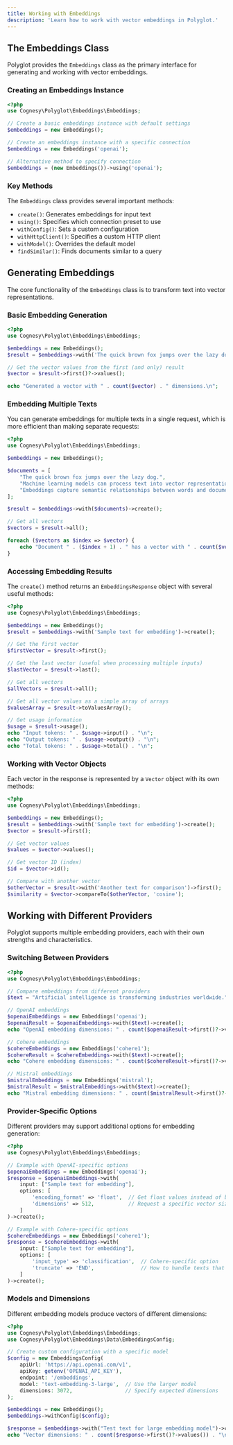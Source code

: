 ```yaml
---
title: Working with Embeddings
description: 'Learn how to work with vector embeddings in Polyglot.'
---
```



## The Embeddings Class

Polyglot provides the `Embeddings` class as the primary interface for generating and working with vector embeddings.

### Creating an Embeddings Instance

```php
<?php
use Cognesy\Polyglot\Embeddings\Embeddings;

// Create a basic embeddings instance with default settings
$embeddings = new Embeddings();

// Create an embeddings instance with a specific connection
$embeddings = new Embeddings('openai');

// Alternative method to specify connection
$embeddings = (new Embeddings())->using('openai');
```

### Key Methods

The `Embeddings` class provides several important methods:

- `create()`: Generates embeddings for input text
- `using()`: Specifies which connection preset to use
- `withConfig()`: Sets a custom configuration
- `withHttpClient()`: Specifies a custom HTTP client
- `withModel()`: Overrides the default model
- `findSimilar()`: Finds documents similar to a query




## Generating Embeddings

The core functionality of the `Embeddings` class is to transform text into vector representations.

### Basic Embedding Generation

```php
<?php
use Cognesy\Polyglot\Embeddings\Embeddings;

$embeddings = new Embeddings();
$result = $embeddings->with('The quick brown fox jumps over the lazy dog.')->create();

// Get the vector values from the first (and only) result
$vector = $result->first()?->values();

echo "Generated a vector with " . count($vector) . " dimensions.\n";
```

### Embedding Multiple Texts

You can generate embeddings for multiple texts in a single request, which is more efficient than making separate requests:

```php
<?php
use Cognesy\Polyglot\Embeddings\Embeddings;

$embeddings = new Embeddings();

$documents = [
    "The quick brown fox jumps over the lazy dog.",
    "Machine learning models can process text into vector representations.",
    "Embeddings capture semantic relationships between words and documents."
];

$result = $embeddings->with($documents)->create();

// Get all vectors
$vectors = $result->all();

foreach ($vectors as $index => $vector) {
    echo "Document " . ($index + 1) . " has a vector with " . count($vector->values()) . " dimensions.\n";
}
```

### Accessing Embedding Results

The `create()` method returns an `EmbeddingsResponse` object with several useful methods:

```php
<?php
use Cognesy\Polyglot\Embeddings\Embeddings;

$embeddings = new Embeddings();
$result = $embeddings->with('Sample text for embedding')->create();

// Get the first vector
$firstVector = $result->first();

// Get the last vector (useful when processing multiple inputs)
$lastVector = $result->last();

// Get all vectors
$allVectors = $result->all();

// Get all vector values as a simple array of arrays
$valuesArray = $result->toValuesArray();

// Get usage information
$usage = $result->usage();
echo "Input tokens: " . $usage->input() . "\n";
echo "Output tokens: " . $usage->output() . "\n";
echo "Total tokens: " . $usage->total() . "\n";
```

### Working with Vector Objects

Each vector in the response is represented by a `Vector` object with its own methods:

```php
<?php
use Cognesy\Polyglot\Embeddings\Embeddings;

$embeddings = new Embeddings();
$result = $embeddings->with('Sample text for embedding')->create();
$vector = $result->first();

// Get vector values
$values = $vector->values();

// Get vector ID (index)
$id = $vector->id();

// Compare with another vector
$otherVector = $result->with('Another text for comparison')->first();
$similarity = $vector->compareTo($otherVector, 'cosine');
```



## Working with Different Providers

Polyglot supports multiple embedding providers, each with their own strengths and characteristics.

### Switching Between Providers

```php
<?php
use Cognesy\Polyglot\Embeddings\Embeddings;

// Compare embeddings from different providers
$text = "Artificial intelligence is transforming industries worldwide.";

// OpenAI embeddings
$openaiEmbeddings = new Embeddings('openai');
$openaiResult = $openaiEmbeddings->with($text)->create();
echo "OpenAI embedding dimensions: " . count($openaiResult->first()?->values()) . "\n";

// Cohere embeddings
$cohereEmbeddings = new Embeddings('cohere1');
$cohereResult = $cohereEmbeddings->with($text)->create();
echo "Cohere embedding dimensions: " . count($cohereResult->first()?->values()) . "\n";

// Mistral embeddings
$mistralEmbeddings = new Embeddings('mistral');
$mistralResult = $mistralEmbeddings->with($text)->create();
echo "Mistral embedding dimensions: " . count($mistralResult->first()?->values()) . "\n";
```

### Provider-Specific Options

Different providers may support additional options for embedding generation:

```php
<?php
use Cognesy\Polyglot\Embeddings\Embeddings;

// Example with OpenAI-specific options
$openaiEmbeddings = new Embeddings('openai');
$response = $openaiEmbeddings->with(
    input: ["Sample text for embedding"],
    options: [
        'encoding_format' => 'float',  // Get float values instead of base64
        'dimensions' => 512,           // Request a specific vector size (if supported)
    ]
)->create();

// Example with Cohere-specific options
$cohereEmbeddings = new Embeddings('cohere1');
$response = $cohereEmbeddings->with(
    input: ["Sample text for embedding"],
    options: [
        'input_type' => 'classification',  // Cohere-specific option
        'truncate' => 'END',               // How to handle texts that exceed the token limit
    ]
)->create();
```

### Models and Dimensions

Different embedding models produce vectors of different dimensions:

```php
<?php
use Cognesy\Polyglot\Embeddings\Embeddings;
use Cognesy\Polyglot\Embeddings\Data\EmbeddingsConfig;

// Create custom configuration with a specific model
$config = new EmbeddingsConfig(
    apiUrl: 'https://api.openai.com/v1',
    apiKey: getenv('OPENAI_API_KEY'),
    endpoint: '/embeddings',
    model: 'text-embedding-3-large',  // Use the larger model
    dimensions: 3072,                 // Specify expected dimensions
);

$embeddings = new Embeddings();
$embeddings->withConfig($config);

$response = $embeddings->with("Test text for large embedding model")->create();
echo "Vector dimensions: " . count($response->first()?->values()) . "\n";
```

